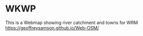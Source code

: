 # WKWP
 This is a Webmap showing river catchment and towns for WRM
https://geoffreysamson.github.io/Web-OSM/
